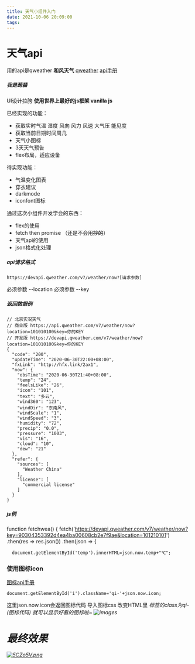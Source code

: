 ```yaml
---
title: 天气小组件入门
date: 2021-10-06 20:09:00
tags:
---
```

# 天气api
用的api是qweather
**和风天气**
[qweather](https://www.qweather.com/)
[api手册](https://dev.qweather.com/docs/api/)

##### 我是蒟蒻
~~UI设计拉胯~~
**使用世界上最好的js框架 vanilla js**

已经实现的功能：
+ 获取实时气温 湿度 风向 风力 风速 大气压 能见度
+ 获取当前日期时间周几
+ 天气小图标
+ 3天天气预告
+ flex布局，适应设备

待实现功能：
+ 气温变化图表
+ 穿衣建议
+ darkmode
+ iconfont图标

通过这次小组件开发学会的东西：
+ flex的使用
+ fetch then promise （还是不会用~~抄的~~）
+ 天气api的使用
+ json格式化处理

##### api请求格式
    https://devapi.qweather.com/v7/weather/now?[请求参数]
必须参数 --location
必须参数 --key
##### 返回数据例

    // 北京实况天气 
    // 商业版 https://api.qweather.com/v7/weather/now?location=101010100&key=你的KEY
    // 开发版 https://devapi.qweather.com/v7/weather/now?location=101010100&key=你的KEY
    {
      "code": "200",
      "updateTime": "2020-06-30T22:00+08:00",
      "fxLink": "http://hfx.link/2ax1",
      "now": {
        "obsTime": "2020-06-30T21:40+08:00",
        "temp": "24",
        "feelsLike": "26",
        "icon": "101",
        "text": "多云",
        "wind360": "123",
        "windDir": "东南风",
        "windScale": "1",
        "windSpeed": "3",
        "humidity": "72",
        "precip": "0.0",
        "pressure": "1003",
        "vis": "16",
        "cloud": "10",
        "dew": "21"
      },
      "refer": {
        "sources": [
          "Weather China"
        ],
        "license": [
          "commercial license"
        ]
      }
    }


##### js例

  function fetchwea() {
    fetch('https://devapi.qweather.com/v7/weather/now?key=90304353392d4ea4ba00608cb2e7f9ae&location=101210101')
    .then(res => res.json())
    .then(json => {
      
      document.getElementById('temp').innerHTML=json.now.temp+"℃";



### 使用图标icon
[图标api手册](https://dev.qweather.com/docs/start/icons/)

    document.getElementById('i').className='qi-'+json.now.icon;

这里json.now.icon会返回图标代码
导入图标css
改变HTML里 <i>标签的class为qi-(图标代码)
就可以显示好看的图标啦~
![images](https://dev.qweather.com/assets/images/content/qweather-icon-screenshot-new.png)


# 最终效果
[![5CZo5V.png](https://z3.ax1x.com/2021/10/08/5CZo5V.png)](https://imgtu.com/i/5CZo5V)